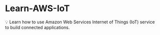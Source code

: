 # Learn-AWS-IoT
💡 Learn how to use Amazon Web Services Internet of Things (IoT) service to build connected applications.
